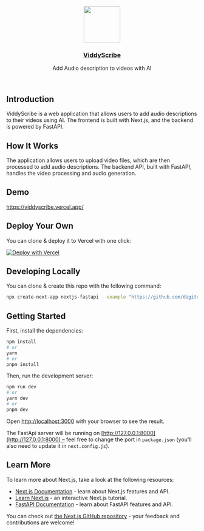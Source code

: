 <p align="center">
  <a href="https://app.viddyscribe.com/">
    <img src="/viddy_logo.png" height="96">
    <h3 align="center">ViddyScribe</h3>
  </a>
</p>

<p align="center">Add Audio description to videos with AI</p>

<br/>

## Introduction

ViddyScribe is a web application that allows users to add audio descriptions to their videos using AI. The frontend is built with Next.js, and the backend is powered by FastAPI.

## How It Works

The application allows users to upload video files, which are then processed to add audio descriptions. The backend API, built with FastAPI, handles the video processing and audio generation.

## Demo

https://viddyscribe.vercel.app/

## Deploy Your Own

You can clone & deploy it to Vercel with one click:

[![Deploy with Vercel](https://vercel.com/button)](https://vercel.com/new/clone?repository-url=https%3A%2F%2Fgithub.com%2Fyour-repo%2Fviddyscribe)

## Developing Locally

You can clone & create this repo with the following command:

```bash
npx create-next-app nextjs-fastapi --example "https://github.com/digitros/nextjs-fastapi"
```

## Getting Started

First, install the dependencies:

```bash
npm install
# or
yarn
# or
pnpm install
```

Then, run the development server:

```bash
npm run dev
# or
yarn dev
# or
pnpm dev
```

Open [http://localhost:3000](http://localhost:3000) with your browser to see the result.

The FastApi server will be running on [http://127.0.0.1:8000](http://127.0.0.1:8000) – feel free to change the port in `package.json` (you'll also need to update it in `next.config.js`).

## Learn More

To learn more about Next.js, take a look at the following resources:

- [Next.js Documentation](https://nextjs.org/docs) - learn about Next.js features and API.
- [Learn Next.js](https://nextjs.org/learn) - an interactive Next.js tutorial.
- [FastAPI Documentation](https://fastapi.tiangolo.com/) - learn about FastAPI features and API.

You can check out [the Next.js GitHub repository](https://github.com/vercel/next.js/) - your feedback and contributions are welcome!
